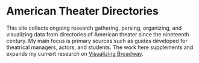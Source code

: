 # American Theater Directories

This site collects ongoing research gathering, parsing, organizing, and visualizing data from directories of American theater since the nineteenth century.
My main focus is primary sources such as guides developed for theatrical managers, actors, and students.
The work here supplements and expands my current research on [Visualizing Broadway](http://visualizingbroadway.com).
